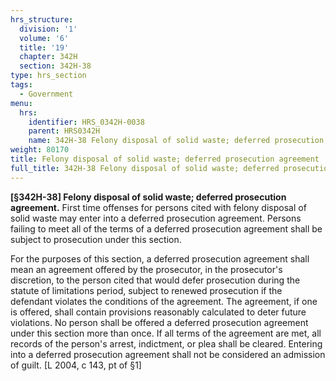 ```yaml
---
hrs_structure:
  division: '1'
  volume: '6'
  title: '19'
  chapter: 342H
  section: 342H-38
type: hrs_section
tags:
  - Government
menu:
  hrs:
    identifier: HRS_0342H-0038
    parent: HRS0342H
    name: 342H-38 Felony disposal of solid waste; deferred prosecution agreement
weight: 80170
title: Felony disposal of solid waste; deferred prosecution agreement
full_title: 342H-38 Felony disposal of solid waste; deferred prosecution agreement
---
```

**[§342H-38] Felony disposal of solid waste; deferred prosecution agreement.** First time offenses for persons cited with felony disposal of solid waste may enter into a deferred prosecution agreement. Persons failing to meet all of the terms of a deferred prosecution agreement shall be subject to prosecution under this section.

For the purposes of this section, a deferred prosecution agreement shall mean an agreement offered by the prosecutor, in the prosecutor's discretion, to the person cited that would defer prosecution during the statute of limitations period, subject to renewed prosecution if the defendant violates the conditions of the agreement. The agreement, if one is offered, shall contain provisions reasonably calculated to deter future violations. No person shall be offered a deferred prosecution agreement under this section more than once. If all terms of the agreement are met, all records of the person's arrest, indictment, or plea shall be cleared. Entering into a deferred prosecution agreement shall not be considered an admission of guilt. [L 2004, c 143, pt of §1]